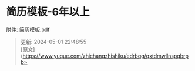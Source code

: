 # 简历模板-6年以上

[附件: 简历模板.pdf](./attachments/DaAeY84CeBIHkEe5/简历模板.pdf)



> 更新: 2024-05-01 22:48:55  
> [原文](https://www.yuque.com/zhichangzhishiku/edrbqg/qxtdmwllnspgbrpb>
